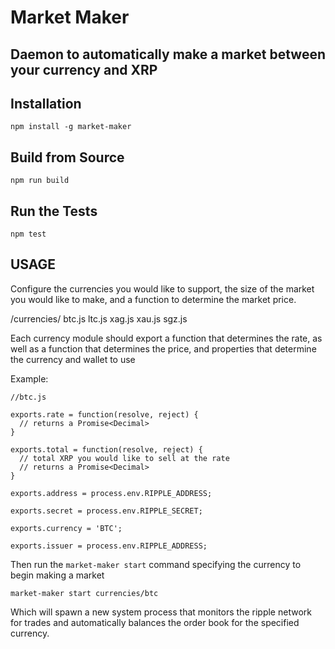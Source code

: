 # Market Maker #

## Daemon to automatically make a market between your currency and XRP ##

## Installation ##

    npm install -g market-maker

## Build from Source ##

    npm run build

## Run the Tests ##

    npm test

## USAGE ##

Configure the currencies you would like to support, the size of the market
you would like to make, and a function to determine the market price.

/currencies/
  btc.js
  ltc.js
  xag.js
  xau.js
  sgz.js

Each currency module should export a function that determines the rate,
as well as a function that determines the price, and properties that
determine the currency and wallet to use

Example:

    //btc.js

    exports.rate = function(resolve, reject) {
      // returns a Promise<Decimal>
    }

    exports.total = function(resolve, reject) {
      // total XRP you would like to sell at the rate
      // returns a Promise<Decimal>
    }

    exports.address = process.env.RIPPLE_ADDRESS;

    exports.secret = process.env.RIPPLE_SECRET;

    exports.currency = 'BTC';

    exports.issuer = process.env.RIPPLE_ADDRESS;

Then run the `market-maker start` command specifying the currency to begin
making a market

    market-maker start currencies/btc

Which will spawn a new system process that monitors the ripple network for
trades and automatically balances the order book for the specified currency.

